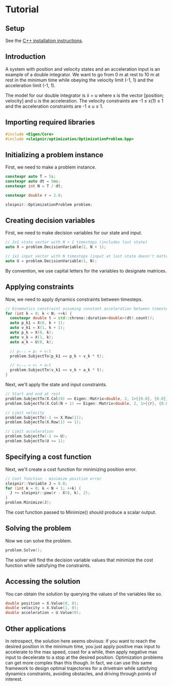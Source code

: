 # Tutorial

## Setup

See the
[C++ installation instructions](https://sleipnirgroup.github.io/Sleipnir/index.html#autotoc_md2).

## Introduction

A system with position and velocity states and an acceleration input is an
example of a double integrator. We want to go from 0 m at rest to 10 m at rest
in the minimum time while obeying the velocity limit (-1, 1) and the
acceleration limit (-1, 1).

The model for our double integrator is ẍ = u where x is the vector [position;
velocity] and u is the acceleration. The velocity constraints are -1 ≤ x(1) ≤ 1
and the acceleration constraints are -1 ≤ u ≤ 1.

## Importing required libraries

```cpp
#include <Eigen/Core>
#include <sleipnir/optimization/OptimizationProblem.hpp>
```

## Initializing a problem instance

First, we need to make a problem instance.

```cpp
constexpr auto T = 5s;
constexpr auto dt = 5ms;
constexpr int N = T / dt;

constexpr double r = 2.0;

sleipnir::OptimizationProblem problem;
```

## Creating decision variables

First, we need to make decision variables for our state and input.

```cpp
// 2x1 state vector with N + 1 timesteps (includes last state)
auto X = problem.DecisionVariable(2, N + 1);

// 1x1 input vector with N timesteps (input at last state doesn't matter)
auto U = problem.DecisionVariable(1, N);
```

By convention, we use capital letters for the variables to designate
matrices.

## Applying constraints

Now, we need to apply dynamics constraints between timesteps.

```cpp
// Kinematics constraint assuming constant acceleration between timesteps
for (int k = 0; k < N; ++k) {
  constexpr double t = std::chrono::duration<double>(dt).count();
  auto p_k1 = X(0, k + 1);
  auto v_k1 = X(1, k + 1);
  auto p_k = X(0, k);
  auto v_k = X(1, k);
  auto a_k = U(0, k);

  // pₖ₊₁ = pₖ + vₖt
  problem.SubjectTo(p_k1 == p_k + v_k * t);

  // vₖ₊₁ = vₖ + aₖt
  problem.SubjectTo(v_k1 == v_k + a_k * t);
}
```

Next, we'll apply the state and input constraints.

```cpp
// Start and end at rest
problem.SubjectTo(X.Col(0) == Eigen::Matrix<double, 2, 1>{{0.0}, {0.0}});
problem.SubjectTo(X.Col(N + 1) == Eigen::Matrix<double, 2, 1>{{r}, {0.0}});

// Limit velocity
problem.SubjectTo(-1 <= X.Row(1));
problem.SubjectTo(X.Row(1) <= 1);

// Limit acceleration
problem.SubjectTo(-1 <= U);
problem.SubjectTo(U <= 1);
```

## Specifying a cost function

Next, we'll create a cost function for minimizing position error.

```cpp
// Cost function - minimize position error
sleipnir::Variable J = 0.0;
for (int k = 0; k < N + 1; ++k) {
  J += sleipnir::pow(r - X(0, k), 2);
}
problem.Minimize(J);
```

The cost function passed to Minimize() should produce a scalar output.

## Solving the problem

Now we can solve the problem.

```cpp
problem.Solve();
```

The solver will find the decision variable values that minimize the cost
function while satisfying the constraints.

## Accessing the solution

You can obtain the solution by querying the values of the variables like so.

```cpp
double position = X.Value(0, 0);
double velocity = X.Value(1, 0);
double acceleration = U.Value(0);
```

## Other applications

In retrospect, the solution here seems obvious: if you want to reach the desired
position in the minimum time, you just apply positive max input to accelerate to
the max speed, coast for a while, then apply negative max input to decelerate to
a stop at the desired position. Optimization problems can get more complex than
this though. In fact, we can use this same framework to design optimal
trajectories for a drivetrain while satisfying dynamics constraints, avoiding
obstacles, and driving through points of interest.
